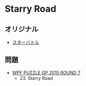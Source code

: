 # Starry Road

## オリジナル
- [スターバトル](starbattle.md)

## 問題
- [WPF PUZZLE GP 2015 ROUND 7](../questions/wpfpgp2015-7.md)
	- 23\. Starry Road
